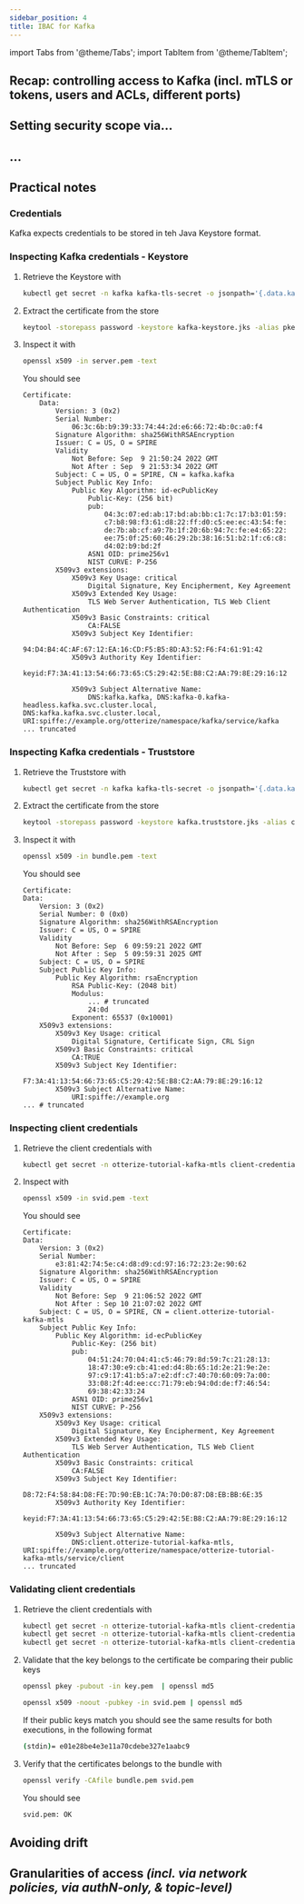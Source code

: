 ```yaml
---
sidebar_position: 4
title: IBAC for Kafka
---
```

import Tabs from '@theme/Tabs';
import TabItem from '@theme/TabItem';

## Recap: controlling access to Kafka (incl. mTLS or tokens, users and ACLs, different ports)

## Setting security scope via…

## …

## Practical notes

### Credentials

Kafka expects credentials to be stored in teh Java Keystore format.

### Inspecting Kafka credentials - Keystore

1. Retrieve the Keystore with
    ```bash
    kubectl get secret -n kafka kafka-tls-secret -o jsonpath='{.data.kafka-keystore\.jks}' | base64 -d > kafka-keystore.jks
    ```
2. Extract the certificate from the store
    ```bash
    keytool -storepass password -keystore kafka-keystore.jks -alias pkey -exportcert -rfc > server.pem
    ```
3. Inspect it with
    ```bash
    openssl x509 -in server.pem -text
    ```
   You should see
    ```
    Certificate:
        Data:
            Version: 3 (0x2)
            Serial Number:
                06:3c:6b:b9:39:33:74:44:2d:e6:66:72:4b:0c:a0:f4
            Signature Algorithm: sha256WithRSAEncryption
            Issuer: C = US, O = SPIRE
            Validity
                Not Before: Sep  9 21:50:24 2022 GMT
                Not After : Sep  9 21:53:34 2022 GMT
            Subject: C = US, O = SPIRE, CN = kafka.kafka
            Subject Public Key Info:
                Public Key Algorithm: id-ecPublicKey
                    Public-Key: (256 bit)
                    pub:
                        04:3c:07:ed:ab:17:bd:ab:bb:c1:7c:17:b3:01:59:
                        c7:b8:98:f3:61:d8:22:ff:d0:c5:ee:ec:43:54:fe:
                        de:7b:ab:cf:a9:7b:1f:20:6b:94:7c:fe:e4:65:22:
                        ee:75:0f:25:60:46:29:2b:38:16:51:b2:1f:c6:c8:
                        d4:02:b9:bd:2f
                    ASN1 OID: prime256v1
                    NIST CURVE: P-256
            X509v3 extensions:
                X509v3 Key Usage: critical
                    Digital Signature, Key Encipherment, Key Agreement
                X509v3 Extended Key Usage:
                    TLS Web Server Authentication, TLS Web Client Authentication
                X509v3 Basic Constraints: critical
                    CA:FALSE
                X509v3 Subject Key Identifier:
                    94:D4:B4:4C:AF:67:12:EA:16:CD:F5:B5:8D:A3:52:F6:F4:61:91:42
                X509v3 Authority Key Identifier:
                    keyid:F7:3A:41:13:54:66:73:65:C5:29:42:5E:B8:C2:AA:79:8E:29:16:12
    
                X509v3 Subject Alternative Name:
                    DNS:kafka.kafka, DNS:kafka-0.kafka-headless.kafka.svc.cluster.local, DNS:kafka.kafka.svc.cluster.local, URI:spiffe://example.org/otterize/namespace/kafka/service/kafka 
   ... truncated
   ```

### Inspecting Kafka credentials - Truststore

1. Retrieve the Truststore with
    ```bash
    kubectl get secret -n kafka kafka-tls-secret -o jsonpath='{.data.kafka\.truststore\.jks}' | base64 -d > kafka.truststore.jks
    ```
2. Extract the certificate from the store
    ```bash
    keytool -storepass password -keystore kafka.truststore.jks -alias ca-0 -exportcert -rfc > bundle.pem
    ```
3. Inspect it with
    ```bash
    openssl x509 -in bundle.pem -text
    ```
   You should see
    ```
   Certificate:
    Data:
        Version: 3 (0x2)
        Serial Number: 0 (0x0)
        Signature Algorithm: sha256WithRSAEncryption
        Issuer: C = US, O = SPIRE
        Validity
            Not Before: Sep  6 09:59:21 2022 GMT
            Not After : Sep  5 09:59:31 2025 GMT
        Subject: C = US, O = SPIRE
        Subject Public Key Info:
            Public Key Algorithm: rsaEncryption
                RSA Public-Key: (2048 bit)
                Modulus:
                    ... # truncated
                    24:0d
                Exponent: 65537 (0x10001)
        X509v3 extensions:
            X509v3 Key Usage: critical
                Digital Signature, Certificate Sign, CRL Sign
            X509v3 Basic Constraints: critical
                CA:TRUE
            X509v3 Subject Key Identifier:
                F7:3A:41:13:54:66:73:65:C5:29:42:5E:B8:C2:AA:79:8E:29:16:12
            X509v3 Subject Alternative Name:
                URI:spiffe://example.org
   ... # truncated
   ```

### Inspecting client credentials

1. Retrieve the client credentials with
    ```bash
    kubectl get secret -n otterize-tutorial-kafka-mtls client-credentials-secret -o jsonpath='{.data.svid\.pem}' | base64 -d > svid.pem
    ```
2. Inspect with
    ```bash
    openssl x509 -in svid.pem -text
    ```
   You should see
    ```
    Certificate:
    Data:
        Version: 3 (0x2)
        Serial Number:
            e3:81:42:74:5e:c4:d8:d9:cd:97:16:72:23:2e:90:62
        Signature Algorithm: sha256WithRSAEncryption
        Issuer: C = US, O = SPIRE
        Validity
            Not Before: Sep  9 21:06:52 2022 GMT
            Not After : Sep 10 21:07:02 2022 GMT
        Subject: C = US, O = SPIRE, CN = client.otterize-tutorial-kafka-mtls
        Subject Public Key Info:
            Public Key Algorithm: id-ecPublicKey
                Public-Key: (256 bit)
                pub:
                    04:51:24:70:04:41:c5:46:79:8d:59:7c:21:28:13:
                    18:47:30:e9:cb:41:ed:d4:8b:65:1d:2e:21:9e:2e:
                    97:c9:17:41:b5:a7:e2:df:c7:40:70:60:09:7a:00:
                    33:08:2f:4d:ee:cc:71:79:eb:94:0d:de:f7:46:54:
                    69:38:42:33:24
                ASN1 OID: prime256v1
                NIST CURVE: P-256
        X509v3 extensions:
            X509v3 Key Usage: critical
                Digital Signature, Key Encipherment, Key Agreement
            X509v3 Extended Key Usage:
                TLS Web Server Authentication, TLS Web Client Authentication
            X509v3 Basic Constraints: critical
                CA:FALSE
            X509v3 Subject Key Identifier:
                D8:72:F4:58:84:D8:FE:7D:90:EB:1C:7A:70:D0:87:D8:EB:BB:6E:35
            X509v3 Authority Key Identifier:
                keyid:F7:3A:41:13:54:66:73:65:C5:29:42:5E:B8:C2:AA:79:8E:29:16:12

            X509v3 Subject Alternative Name:
                DNS:client.otterize-tutorial-kafka-mtls, URI:spiffe://example.org/otterize/namespace/otterize-tutorial-kafka-mtls/service/client 
   ... truncated
   ```

### Validating client credentials

1. Retrieve the client credentials with
   ```bash
   kubectl get secret -n otterize-tutorial-kafka-mtls client-credentials-secret -o jsonpath='{.data.svid\.pem}' | base64 -d > svid.pem
   kubectl get secret -n otterize-tutorial-kafka-mtls client-credentials-secret -o jsonpath='{.data.key\.pem}' | base64 -d > key.pem
   kubectl get secret -n otterize-tutorial-kafka-mtls client-credentials-secret -o jsonpath='{.data.bundle\.pem}' | base64 -d > bundle.pem
   ```
2. Validate that the key belongs to the certificate be comparing their public keys
   ```bash
   openssl pkey -pubout -in key.pem  | openssl md5
   ```
   ```bash
   openssl x509 -noout -pubkey -in svid.pem | openssl md5
   ```
   If their public keys match you should see the same results for both executions, in the following format
   ```bash
   (stdin)= e01e28be4e3e11a70cdebe327e1aabc9
   ```
3. Verify that the certificates belongs to the bundle with
   ```bash
   openssl verify -CAfile bundle.pem svid.pem
   ```
   You should see
   ```bash
   svid.pem: OK
   ```

## Avoiding drift

## Granularities of access *(incl. via network policies, via authN-only, & topic-level)*